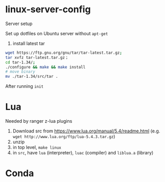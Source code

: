 # linux-server-config
Server setup

Set up dotfiles on Ubuntu server without `apt-get`


1. install latest tar

```sh
wget https://ftp.gnu.org/gnu/tar/tar-latest.tar.gz;
tar xvfz tar-latest.tar.gz；
cd tar-1.34/;
./configure && make && make install
# move binary
mv ./tar-1.34/src/tar .
```

After running `init`

# Lua
Needed by ranger z-lua plugins

1. Download src from https://www.lua.org/manual/5.4/readme.html (e.g. `wget http://www.lua.org/ftp/lua-5.4.3.tar.gz`)
2. unzip
3. in top level, `make linux`
4. in `src`, have `lua` (interpreter), `luac` (compiler) and `liblua.a` (library)

# Conda
